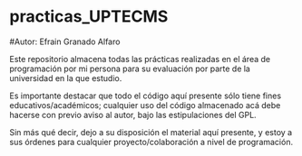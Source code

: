 # practicas_UPTECMS
#Autor: Efrain Granado Alfaro

Este repositorio almacena todas las prácticas realizadas en el área de programación por mi persona 
para su evaluación por parte de la universidad en la que estudio.

Es importante destacar que todo el código aquí presente sólo tiene fines educativos/académicos;
cualquier uso del código almacenado acá debe hacerse con previo aviso al autor,
bajo las estipulaciones del GPL.

Sin más qué decir, dejo a su disposición el material aquí presente, y estoy a sus órdenes para
cualquier proyecto/colaboración a nivel de programación.
